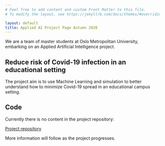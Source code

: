 ```yaml
---
# Feel free to add content and custom Front Matter to this file.
# To modify the layout, see https://jekyllrb.com/docs/themes/#overriding-theme-defaults

layout: default
title: Applied AI Project Page Autumn 2020
---
```

We are a team of master students at Oslo Metropolitan University, embarking on an Applied Artificial Intelligence project.

## Reduce risk of Covid-19 infection in an educational setting
The project aim is to use Machine Learning and simulation to better understand how to minimize Covid-19 spread in an educational campus setting.

## Code
Currently there is no content in the project repository:

[Project repository](https://github.com/ACIT4040-AI-simulation/AAI-Simulation-Project)

More information will follow as the project progresses.
